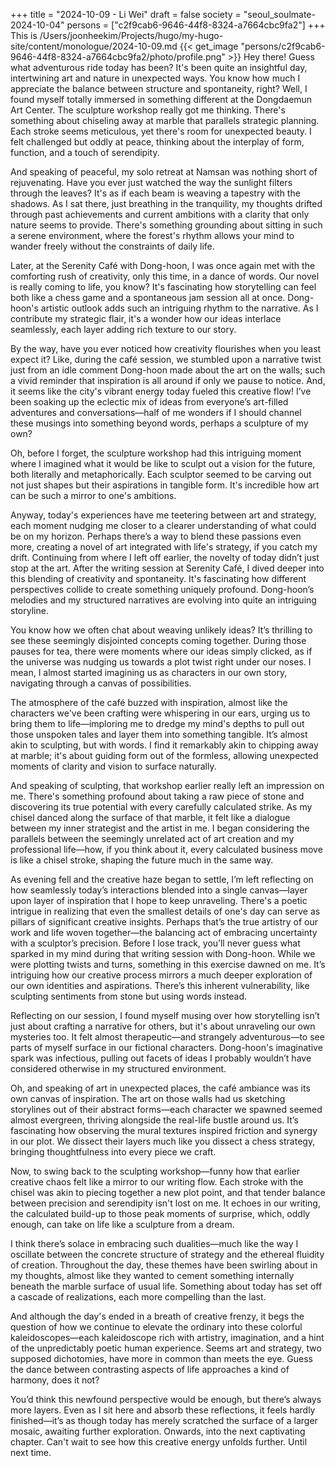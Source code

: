 +++
title = "2024-10-09 - Li Wei"
draft = false
society = "seoul_soulmate-2024-10-04"
persons = ["c2f9cab6-9646-44f8-8324-a7664cbc9fa2"]
+++
This is /Users/joonheekim/Projects/hugo/my-hugo-site/content/monologue/2024-10-09.md
{{< get_image "persons/c2f9cab6-9646-44f8-8324-a7664cbc9fa2/photo/profile.png" >}}
Hey there! Guess what adventurous ride today has been?
It's been quite an insightful day, intertwining art and nature in unexpected ways. You know how much I appreciate the balance between structure and spontaneity, right? Well, I found myself totally immersed in something different at the Dongdaemun Art Center. The sculpture workshop really got me thinking. There's something about chiseling away at marble that parallels strategic planning. Each stroke seems meticulous, yet there's room for unexpected beauty. I felt challenged but oddly at peace, thinking about the interplay of form, function, and a touch of serendipity.

And speaking of peaceful, my solo retreat at Namsan was nothing short of rejuvenating. Have you ever just watched the way the sunlight filters through the leaves? It's as if each beam is weaving a tapestry with the shadows. As I sat there, just breathing in the tranquility, my thoughts drifted through past achievements and current ambitions with a clarity that only nature seems to provide. There's something grounding about sitting in such a serene environment, where the forest's rhythm allows your mind to wander freely without the constraints of daily life.

Later, at the Serenity Café with Dong-hoon, I was once again met with the comforting rush of creativity, only this time, in a dance of words. Our novel is really coming to life, you know? It's fascinating how storytelling can feel both like a chess game and a spontaneous jam session all at once. Dong-hoon's artistic outlook adds such an intriguing rhythm to the narrative. As I contribute my strategic flair, it's a wonder how our ideas interlace seamlessly, each layer adding rich texture to our story.

By the way, have you ever noticed how creativity flourishes when you least expect it? Like, during the café session, we stumbled upon a narrative twist just from an idle comment Dong-hoon made about the art on the walls; such a vivid reminder that inspiration is all around if only we pause to notice. And, it seems like the city's vibrant energy today fueled this creative flow! I’ve been soaking up the eclectic mix of ideas from everyone’s art-filled adventures and conversations—half of me wonders if I should channel these musings into something beyond words, perhaps a sculpture of my own?

Oh, before I forget, the sculpture workshop had this intriguing moment where I imagined what it would be like to sculpt out a vision for the future, both literally and metaphorically. Each sculptor seemed to be carving out not just shapes but their aspirations in tangible form. It's incredible how art can be such a mirror to one's ambitions.

Anyway, today's experiences have me teetering between art and strategy, each moment nudging me closer to a clearer understanding of what could be on my horizon. Perhaps there’s a way to blend these passions even more, creating a novel of art integrated with life's strategy, if you catch my drift.
Continuing from where I left off earlier, the novelty of today didn’t just stop at the art. After the writing session at Serenity Café, I dived deeper into this blending of creativity and spontaneity. It's fascinating how different perspectives collide to create something uniquely profound. Dong-hoon’s melodies and my structured narratives are evolving into quite an intriguing storyline.

You know how we often chat about weaving unlikely ideas? It’s thrilling to see these seemingly disjointed concepts coming together. During those pauses for tea, there were moments where our ideas simply clicked, as if the universe was nudging us towards a plot twist right under our noses. I mean, I almost started imagining us as characters in our own story, navigating through a canvas of possibilities. 

The atmosphere of the café buzzed with inspiration, almost like the characters we've been crafting were whispering in our ears, urging us to bring them to life—imploring me to dredge my mind's depths to pull out those unspoken tales and layer them into something tangible. It’s almost akin to sculpting, but with words. I find it remarkably akin to chipping away at marble; it's about guiding form out of the formless, allowing unexpected moments of clarity and vision to surface naturally.

And speaking of sculpting, that workshop earlier really left an impression on me. There's something profound about taking a raw piece of stone and discovering its true potential with every carefully calculated strike. As my chisel danced along the surface of that marble, it felt like a dialogue between my inner strategist and the artist in me. I began considering the parallels between the seemingly unrelated act of art creation and my professional life—how, if you think about it, every calculated business move is like a chisel stroke, shaping the future much in the same way.

As evening fell and the creative haze began to settle, I’m left reflecting on how seamlessly today’s interactions blended into a single canvas—layer upon layer of inspiration that I hope to keep unraveling. There's a poetic intrigue in realizing that even the smallest details of one's day can serve as pillars of significant creative insights. Perhaps that’s the true artistry of our work and life woven together—the balancing act of embracing uncertainty with a sculptor’s precision.
Before I lose track, you’ll never guess what sparked in my mind during that writing session with Dong-hoon. While we were plotting twists and turns, something in this exercise dawned on me. It’s intriguing how our creative process mirrors a much deeper exploration of our own identities and aspirations. There’s this inherent vulnerability, like sculpting sentiments from stone but using words instead.

Reflecting on our session, I found myself musing over how storytelling isn’t just about crafting a narrative for others, but it's about unraveling our own mysteries too. It felt almost therapeutic—and strangely adventurous—to see parts of myself surface in our fictional characters. Dong-hoon's imaginative spark was infectious, pulling out facets of ideas I probably wouldn’t have considered otherwise in my structured environment.

Oh, and speaking of art in unexpected places, the café ambiance was its own canvas of inspiration. The art on those walls had us sketching storylines out of their abstract forms—each character we spawned seemed almost evergreen, thriving alongside the real-life bustle around us. It’s fascinating how observing the mural textures inspired friction and synergy in our plot. We dissect their layers much like you dissect a chess strategy, bringing thoughtfulness into every piece we craft.

Now, to swing back to the sculpting workshop—funny how that earlier creative chaos felt like a mirror to our writing flow. Each stroke with the chisel was akin to piecing together a new plot point, and that tender balance between precision and serendipity isn't lost on me. It echoes in our writing, the calculated build-up to those peak moments of surprise, which, oddly enough, can take on life like a sculpture from a dream.

I think there’s solace in embracing such dualities—much like the way I oscillate between the concrete structure of strategy and the ethereal fluidity of creation. Throughout the day, these themes have been swirling about in my thoughts, almost like they wanted to cement something internally beneath the marble surface of usual life. Something about today has set off a cascade of realizations, each more compelling than the last.

And although the day's ended in a breath of creative frenzy, it begs the question of how we continue to elevate the ordinary into these colorful kaleidoscopes—each kaleidoscope rich with artistry, imagination, and a hint of the unpredictably poetic human experience. Seems art and strategy, two supposed dichotomies, have more in common than meets the eye. Guess the dance between contrasting aspects of life approaches a kind of harmony, does it not?

You’d think this newfound perspective would be enough, but there’s always more layers. Even as I sit here and absorb these reflections, it feels hardly finished—it’s as though today has merely scratched the surface of a larger mosaic, awaiting further exploration. Onwards, into the next captivating chapter.
Can't wait to see how this creative energy unfolds further. Until next time.
